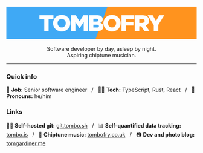 ![TomboFry](https://raw.githubusercontent.com/TomboFry/TomboFry/master/tombofry.png)
<div align="center">
Software developer by day, asleep by night.
</div>
<div align="center">
Aspiring chiptune musician.
</div>

---

### Quick info

🏢 **Job:** Senior software engineer
&nbsp;&nbsp;/&nbsp;&nbsp;
👨‍💻 **Tech:** TypeScript, Rust, React
&nbsp;&nbsp;/&nbsp;&nbsp;
🧑 **Pronouns:** he/him

### Links

👨‍💻 **Self-hosted git:** [git.tombo.sh](https://git.tombo.sh/tom)
&nbsp;&nbsp;/&nbsp;&nbsp;
📊 **Self-quantified data tracking:** [tombo.is](https://www.tombo.is)
&nbsp;&nbsp;/&nbsp;&nbsp;
🎵 **Chiptune music:** [tombofry.co.uk](https://www.tombofry.co.uk)
&nbsp;&nbsp;/&nbsp;&nbsp;
📷 **Dev and photo blog:** [tomgardiner.me](https://www.tomgardiner.me)
